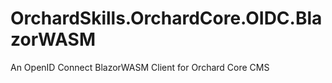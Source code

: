 # OrchardSkills.OrchardCore.OIDC.BlazorWASM

An OpenID Connect BlazorWASM Client for Orchard Core CMS

